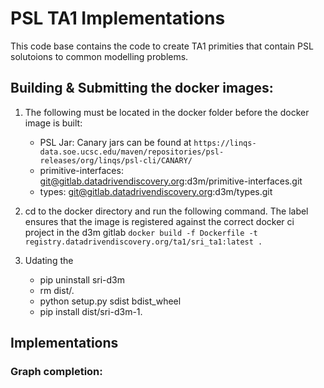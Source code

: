 # PSL TA1 Implementations
This code base contains the code to create TA1 primities that contain PSL solutoions to 
common modelling problems.


## Building & Submitting the docker images:
1. The following must be located in the docker folder before the docker image is built:
    - PSL Jar: Canary jars can be found at ```https://linqs-data.soe.ucsc.edu/maven/repositories/psl-releases/org/linqs/psl-cli/CANARY/```
    - primitive-interfaces: git@gitlab.datadrivendiscovery.org:d3m/primitive-interfaces.git
    - types: git@gitlab.datadrivendiscovery.org:d3m/types.git

2. cd to the docker directory and run the following command. The label ensures that the image is registered against 
the correct docker ci project in the d3m gitlab ```docker build -f Dockerfile -t registry.datadrivendiscovery.org/ta1/sri_ta1:latest .```

3. Udating the 
   - pip uninstall sri-d3m
   - rm dist/*.*
   - python setup.py sdist bdist_wheel
   - pip install dist/sri-d3m-1.

## Implementations
### Graph completion:
